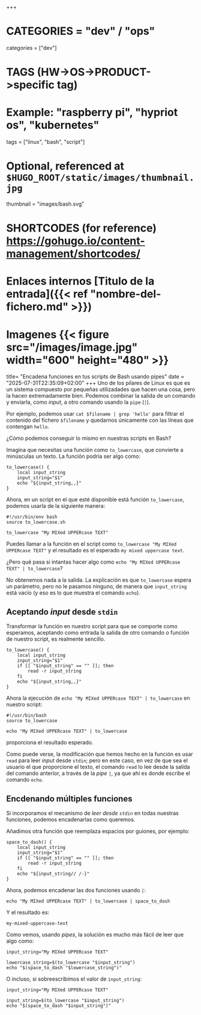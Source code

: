+++
# CATEGORIES = "dev" / "ops"
categories = ["dev"]
# TAGS (HW->OS->PRODUCT->specific tag)
# Example: "raspberry pi", "hypriot os", "kubernetes"

tags = ["linux", "bash", "script"]

# Optional, referenced at `$HUGO_ROOT/static/images/thumbnail.jpg`
thumbnail = "images/bash.svg"

# SHORTCODES (for reference) https://gohugo.io/content-management/shortcodes/
# Enlaces internos  [Titulo de la entrada]({{< ref "nombre-del-fichero.md" >}})
# Imagenes          {{< figure src="/images/image.jpg" width="600" height="480" >}}

title=  "Encadena funciones en tus scripts de Bash usando pipes"
date = "2025-07-31T22:35:09+02:00"
+++
Uno de los pilares de Linux es que es un sistema compuesto por pequeñas utilizadades que hacen una cosa, pero la hacen extremadamente bien.
Podemos combinar la salida de un comando y enviarla, como *input*, a otro comando usando la `pipe` (`|`).

Por ejemplo, podemos usar `cat $filename | grep 'hello'` para filtrar el contenido del fichero `$filename` y quedarnos únicamente con las líneas que contengan `hello`.

¿Cómo podemos conseguir lo mismo en nuestras scripts en Bash?
<!--more-->
Imagina que necesitas una función como `to_lowercase`, que convierte a minúsculas un texto. La función podría ser algo como:

```shell
to_lowercase() {
    local input_string
    input_string="$1"
    echo "${input_string,,}"
}
```

Ahora, en un script en el que esté disponible está función `to_lowercase`, podemos usarla de la siguiente manera:

```shell
#!/usr/bin/env bash
source to_lowercase.sh

to_lowercase "My MIXed UPPERcase TEXT"
```

Puedes llamar a la función en el script como `to_lowercase "My MIXed UPPERcase TEXT"` y el resultado es el esperado `my mixed uppercase text`.

¿Pero qué pasa si intantas hacer algo como `echo "My MIXed UPPERcase TEXT" | to_lowercase`?

No obtenemos nada a la salida. La explicación es que `to_lowercase` espera un parámetro, pero no le pasamos ninguno, de manera que `input_string` está vacío (y eso es lo que muestra el comando `echo`).

## Aceptando *input* desde `stdin`

Transformar la función en nuestro script para que se comporte como esperamos, aceptando como entrada la salida de otro comando o función de nuestro script, es realmente sencillo.

```shell
to_lowercase() {
    local input_string
    input_string="$1"
    if [[ "$input_string" == "" ]]; then
        read -r input_string
    fi
    echo "${input_string,,}"
}
```

Ahora la ejecución de `echo "My MIXed UPPERcase TEXT" | to_lowercase` en nuestro script:

```shell
#!/usr/bin/bash
source to_lowercase

echo "My MIXed UPPERcase TEXT" | to_lowercase
```

proporciona el resultado esperado.

Como puede verse, la modificación que hemos hecho en la función es usar `read` para leer *input* desde `stdin`; pero en este caso, en vez de que sea el usuario el que proporcione el texto, el comando `read` lo lee desde la salida del comando anterior, a través de la *pipe* `|`, ya que ahí es donde escribe el comando `echo`.

## Encdenando múltiples funciones

Si incorporamos el mecanismo de *leer desde `stdin`* en todas nuestras funciones, podemos encadenarlas como queremos.

Añadimos otra función que reemplaza espacios por guiones, por ejemplo:

```shell
space_to_dash() {
    local input_string
    input_string="$1"
    if [[ "$input_string" == "" ]]; then
        read -r input_string
    fi
    echo "${input_string// /-}"
}
```

Ahora, podemos encadenar las dos funciones usando `|`:

```console
echo "My MIXed UPPERcase TEXT" | to_lowercase | space_to_dash
```

Y el resultado es:

```console
my-mixed-uppercase-text
```

Como vemos, usando *pipes*, la solución es mucho más fácil de leer que algo como:

```console
input_string="My MIXed UPPERcase TEXT"

lowercase_string=$(to_lowercase "$input_string")
echo "$(space_to_dash "$lowercase_string")"
```

O incluso, si sobreescribimos el valor de `input_string`:

```console
input_string="My MIXed UPPERcase TEXT"

input_string=$(to_lowercase "$input_string")
echo "$(space_to_dash "$input_string")"
```
